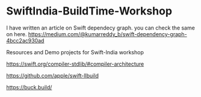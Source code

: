 # SwiftIndia-BuildTime-Workshop

I have written an article on Swift dependecy graph. you can check the same on here. https://medium.com/@kumarreddy_b/swift-dependency-graph-4bcc2ac930ad

Resources and Demo projects for Swift-India workshop

https://swift.org/compiler-stdlib/#compiler-architecture

https://github.com/apple/swift-llbuild

https://buck.build/

